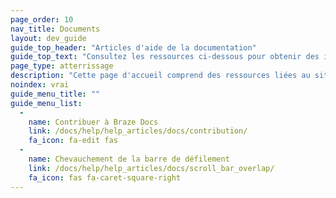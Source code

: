 ```yaml
---
page_order: 10
nav_title: Documents
layout: dev_guide
guide_top_header: "Articles d'aide de la documentation"
guide_top_text: "Consultez les ressources ci-dessous pour obtenir des informations supplémentaires sur le site de la documentation de Braze."
page_type: atterrissage
description: "Cette page d'accueil comprend des ressources liées au site de documentation de Braze, comme la façon de contribuer à la documentation open source de Braze."
noindex: vrai
guide_menu_title: ""
guide_menu_list:
  - 
    name: Contribuer à Braze Docs
    link: /docs/help/help_articles/docs/contribution/
    fa_icon: fa-edit fas
  - 
    name: Chevauchement de la barre de défilement
    link: /docs/help/help_articles/docs/scroll_bar_overlap/
    fa_icon: fas fa-caret-square-right
---
```


